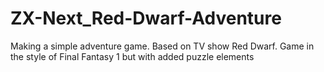 # ZX-Next_Red-Dwarf-Adventure
 Making a simple adventure game. Based on TV show Red Dwarf. Game in the style of Final Fantasy 1 but with added puzzle elements
